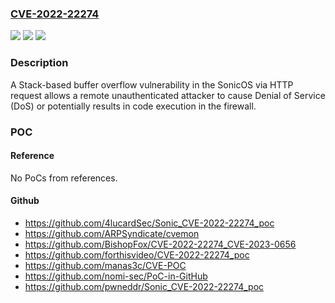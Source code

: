 ### [CVE-2022-22274](https://cve.mitre.org/cgi-bin/cvename.cgi?name=CVE-2022-22274)
![](https://img.shields.io/static/v1?label=Product&message=SonicOS&color=blue)
![](https://img.shields.io/static/v1?label=Version&message=n%2Fa&color=blue)
![](https://img.shields.io/static/v1?label=Vulnerability&message=CWE-121%3A%20Stack-based%20Buffer%20Overflow&color=brighgreen)

### Description

A Stack-based buffer overflow vulnerability in the SonicOS via HTTP request allows a remote unauthenticated attacker to cause Denial of Service (DoS) or potentially results in code execution in the firewall.

### POC

#### Reference
No PoCs from references.

#### Github
- https://github.com/4lucardSec/Sonic_CVE-2022-22274_poc
- https://github.com/ARPSyndicate/cvemon
- https://github.com/BishopFox/CVE-2022-22274_CVE-2023-0656
- https://github.com/forthisvideo/CVE-2022-22274_poc
- https://github.com/manas3c/CVE-POC
- https://github.com/nomi-sec/PoC-in-GitHub
- https://github.com/pwneddr/Sonic_CVE-2022-22274_poc


